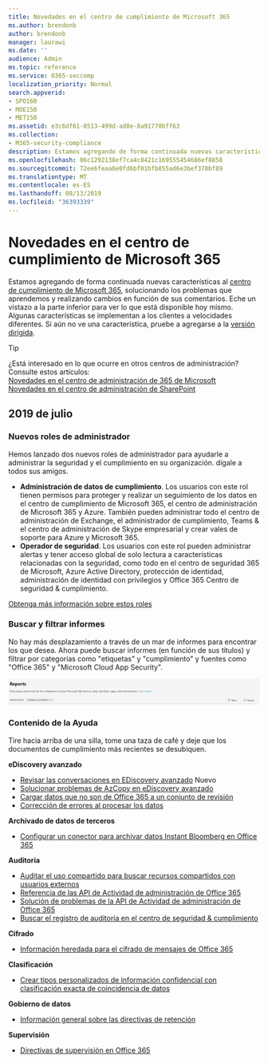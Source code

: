 ```yaml
---
title: Novedades en el centro de cumplimiento de Microsoft 365
ms.author: brendonb
author: brendonb
manager: laurawi
ms.date: ''
audience: Admin
ms.topic: reference
ms.service: O365-seccomp
localization_priority: Normal
search.appverid:
- SPO160
- MOE150
- MET150
ms.assetid: e3c6df61-8513-499d-ad8e-8a91770bff63
ms.collection:
- M365-security-compliance
description: Estamos agregando de forma continuada nuevas características al centro de cumplimiento de Microsoft 365, solucionando los problemas que aprendemos y realizando cambios en función de sus comentarios. Descubra lo que hemos realizado este mes.
ms.openlocfilehash: 06c1292138ef7ca4c8421c169555454686ef8858
ms.sourcegitcommit: 72ee6feaa0e0fd6bf01bfb855ad6e3bef370bf89
ms.translationtype: MT
ms.contentlocale: es-ES
ms.lasthandoff: 08/13/2019
ms.locfileid: "36393339"
---
```

# <a name="whats-new-in-the-microsoft-365-compliance-center"></a>Novedades en el centro de cumplimiento de Microsoft 365

Estamos agregando de forma continuada nuevas características al [centro de cumplimiento de Microsoft 365](microsoft-365-compliance-center.md), solucionando los problemas que aprendemos y realizando cambios en función de sus comentarios. Eche un vistazo a la parte inferior para ver lo que está disponible hoy mismo. Algunas características se implementan a los clientes a velocidades diferentes. Si aún no ve una característica, pruebe a agregarse a la [versión dirigida](https://docs.microsoft.com/office365/admin/manage/release-options-in-office-365).

> [!TIP]
> ¿Está interesado en lo que ocurre en otros centros de administración? Consulte estos artículos:<br>[Novedades en el centro de administración de 365 de Microsoft](https://docs.microsoft.com/office365/admin/whats-new-in-preview?view=o365-worldwide)<br>[Novedades en el centro de administración de SharePoint](https://docs.microsoft.com/sharepoint/what-s-new-in-admin-center)

## <a name="july-2019"></a>2019 de julio

### <a name="new-admin-roles"></a>Nuevos roles de administrador

Hemos lanzado dos nuevos roles de administrador para ayudarle a administrar la seguridad y el cumplimiento en su organización. dígale a todos sus amigos.

- **Administración de datos de cumplimiento**. Los usuarios con este rol tienen permisos para proteger y realizar un seguimiento de los datos en el centro de cumplimiento de Microsoft 365, el centro de administración de Microsoft 365 y Azure. También pueden administrar todo el centro de administración de Exchange, el administrador de cumplimiento, Teams & el centro de administración de Skype empresarial y crear vales de soporte para Azure y Microsoft 365.
- **Operador de seguridad**. Los usuarios con este rol pueden administrar alertas y tener acceso global de solo lectura a características relacionadas con la seguridad, como todo en el centro de seguridad 365 de Microsoft, Azure Active Directory, protección de identidad, administración de identidad con privilegios y Office 365 Centro de seguridad & cumplimiento.

[Obtenga más información sobre estos roles](https://docs.microsoft.com/office365/securitycompliance/permissions-microsoft-365-compliance-security)

### <a name="search-and-filtering-for-reports"></a>Buscar y filtrar informes

No hay más desplazamiento a través de un mar de informes para encontrar los que desea. Ahora puede buscar informes (en función de sus títulos) y filtrar por categorías como "etiquetas" y "cumplimiento" y fuentes como "Office 365" y "Microsoft Cloud App Security".

![Captura de pantalla de los botones de búsqueda y filtro para los informes con un filtro aplicado](media/mcc_report_filtering.png)

### <a name="help-content"></a>Contenido de la Ayuda

Tire hacia arriba de una silla, tome una taza de café y deje que los documentos de cumplimiento más recientes se desubiquen.

**eDiscovery avanzado**
- [Revisar las conversaciones en EDiscovery avanzado](compliance20/conversation-review-sets.md) Nuevo
- [Solucionar problemas de AzCopy en eDiscovery avanzado](compliance20/troubleshooting-azcopy.md)
- [Cargar datos que no son de Office 365 a un conjunto de revisión](compliance20/load-non-office365-data.md)
- [Corrección de errores al procesar los datos](compliance20/error-remediation.md)

**Archivado de datos de terceros**
- [Configurar un conector para archivar datos Instant Bloomberg en Office 365](archive-instant-bloomberg-data.md)

**Auditoría**
- [Auditar el uso compartido para buscar recursos compartidos con usuarios externos](use-sharing-auditing.md)
- [Referencia de las API de Actividad de administración de Office 365](https://docs.microsoft.com/office/office-365-management-api/office-365-management-activity-api-reference)
- [Solución de problemas de la API de Actividad de administración de Office 365](https://docs.microsoft.com/office/office-365-management-api/troubleshooting-the-office-365-management-activity-api)
- [Buscar el registro de auditoría en el centro de seguridad & cumplimiento](search-the-audit-log-in-security-and-compliance.md)

**Cifrado**
- [Información heredada para el cifrado de mensajes de Office 365](legacy-information-for-message-encryption.md)

**Clasificación**
- [Crear tipos personalizados de información confidencial con clasificación exacta de coincidencia de datos](create-custom-sensitive-information-types-with-exact-data-match-based-classification.md)

**Gobierno de datos**
- [Información general sobre las directivas de retención](retention-policies.md)

**Supervisión**
- [Directivas de supervisión en Office 365](supervision-policies.md)